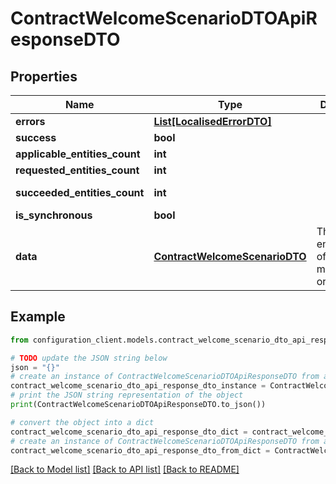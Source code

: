# ContractWelcomeScenarioDTOApiResponseDTO


## Properties

Name | Type | Description | Notes
------------ | ------------- | ------------- | -------------
**errors** | [**List[LocalisedErrorDTO]**](LocalisedErrorDTO.md) |  | [optional] 
**success** | **bool** |  | [optional] 
**applicable_entities_count** | **int** |  | [optional] 
**requested_entities_count** | **int** |  | [optional] 
**succeeded_entities_count** | **int** |  | [optional] [readonly] 
**is_synchronous** | **bool** |  | [optional] 
**data** | [**ContractWelcomeScenarioDTO**](ContractWelcomeScenarioDTO.md) | The updated entity in case of modifications or creation | [optional] 

## Example

```python
from configuration_client.models.contract_welcome_scenario_dto_api_response_dto import ContractWelcomeScenarioDTOApiResponseDTO

# TODO update the JSON string below
json = "{}"
# create an instance of ContractWelcomeScenarioDTOApiResponseDTO from a JSON string
contract_welcome_scenario_dto_api_response_dto_instance = ContractWelcomeScenarioDTOApiResponseDTO.from_json(json)
# print the JSON string representation of the object
print(ContractWelcomeScenarioDTOApiResponseDTO.to_json())

# convert the object into a dict
contract_welcome_scenario_dto_api_response_dto_dict = contract_welcome_scenario_dto_api_response_dto_instance.to_dict()
# create an instance of ContractWelcomeScenarioDTOApiResponseDTO from a dict
contract_welcome_scenario_dto_api_response_dto_from_dict = ContractWelcomeScenarioDTOApiResponseDTO.from_dict(contract_welcome_scenario_dto_api_response_dto_dict)
```
[[Back to Model list]](../README.md#documentation-for-models) [[Back to API list]](../README.md#documentation-for-api-endpoints) [[Back to README]](../README.md)



